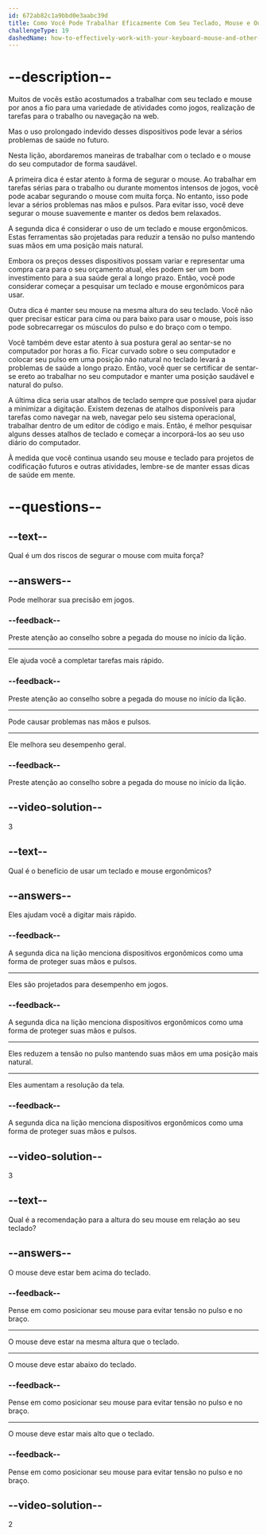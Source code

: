 ```yaml
---
id: 672ab82c1a9bbd0e3aabc39d
title: Como Você Pode Trabalhar Eficazmente Com Seu Teclado, Mouse e Outros Dispositivos Apontadores?
challengeType: 19
dashedName: how-to-effectively-work-with-your-keyboard-mouse-and-other-pointing-devices
---
```


# --description--

Muitos de vocês estão acostumados a trabalhar com seu teclado e mouse por anos a fio para uma variedade de atividades como jogos, realização de tarefas para o trabalho ou navegação na web.

Mas o uso prolongado indevido desses dispositivos pode levar a sérios problemas de saúde no futuro.

Nesta lição, abordaremos maneiras de trabalhar com o teclado e o mouse do seu computador de forma saudável.

A primeira dica é estar atento à forma de segurar o mouse. Ao trabalhar em tarefas sérias para o trabalho ou durante momentos intensos de jogos, você pode acabar segurando o mouse com muita força. No entanto, isso pode levar a sérios problemas nas mãos e pulsos. Para evitar isso, você deve segurar o mouse suavemente e manter os dedos bem relaxados.

A segunda dica é considerar o uso de um teclado e mouse ergonômicos. Estas ferramentas são projetadas para reduzir a tensão no pulso mantendo suas mãos em uma posição mais natural.

Embora os preços desses dispositivos possam variar e representar uma compra cara para o seu orçamento atual, eles podem ser um bom investimento para a sua saúde geral a longo prazo. Então, você pode considerar começar a pesquisar um teclado e mouse ergonômicos para usar.

Outra dica é manter seu mouse na mesma altura do seu teclado. Você não quer precisar esticar para cima ou para baixo para usar o mouse, pois isso pode sobrecarregar os músculos do pulso e do braço com o tempo.

Você também deve estar atento à sua postura geral ao sentar-se no computador por horas a fio. Ficar curvado sobre o seu computador e colocar seu pulso em uma posição não natural no teclado levará a problemas de saúde a longo prazo. Então, você quer se certificar de sentar-se ereto ao trabalhar no seu computador e manter uma posição saudável e natural do pulso.

A última dica seria usar atalhos de teclado sempre que possível para ajudar a minimizar a digitação. Existem dezenas de atalhos disponíveis para tarefas como navegar na web, navegar pelo seu sistema operacional, trabalhar dentro de um editor de código e mais. Então, é melhor pesquisar alguns desses atalhos de teclado e começar a incorporá-los ao seu uso diário do computador.

À medida que você continua usando seu mouse e teclado para projetos de codificação futuros e outras atividades, lembre-se de manter essas dicas de saúde em mente.

# --questions--

## --text--

Qual é um dos riscos de segurar o mouse com muita força?

## --answers--

Pode melhorar sua precisão em jogos.

### --feedback--

Preste atenção ao conselho sobre a pegada do mouse no início da lição.

---

Ele ajuda você a completar tarefas mais rápido.

### --feedback--

Preste atenção ao conselho sobre a pegada do mouse no início da lição.

---

Pode causar problemas nas mãos e pulsos.

---

Ele melhora seu desempenho geral.

### --feedback--

Preste atenção ao conselho sobre a pegada do mouse no início da lição.

## --video-solution--

3

## --text--

Qual é o benefício de usar um teclado e mouse ergonômicos?

## --answers--

Eles ajudam você a digitar mais rápido.

### --feedback--

A segunda dica na lição menciona dispositivos ergonômicos como uma forma de proteger suas mãos e pulsos.

---

Eles são projetados para desempenho em jogos.

### --feedback--

A segunda dica na lição menciona dispositivos ergonômicos como uma forma de proteger suas mãos e pulsos.

---

Eles reduzem a tensão no pulso mantendo suas mãos em uma posição mais natural.

---

Eles aumentam a resolução da tela.

### --feedback--

A segunda dica na lição menciona dispositivos ergonômicos como uma forma de proteger suas mãos e pulsos.

## --video-solution--

3

## --text--

Qual é a recomendação para a altura do seu mouse em relação ao seu teclado?

## --answers--

O mouse deve estar bem acima do teclado.

### --feedback--

Pense em como posicionar seu mouse para evitar tensão no pulso e no braço.

---

O mouse deve estar na mesma altura que o teclado.

---

O mouse deve estar abaixo do teclado.

### --feedback--

Pense em como posicionar seu mouse para evitar tensão no pulso e no braço.

---

O mouse deve estar mais alto que o teclado.

### --feedback--

Pense em como posicionar seu mouse para evitar tensão no pulso e no braço.

## --video-solution--

2

